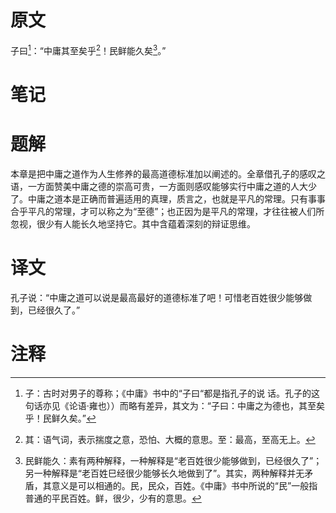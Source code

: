 # 原文
子曰[^1]：“中庸其至矣乎[^2]！民鲜能久矣[^3]。”
# 笔记

# 题解
本章是把中庸之道作为人生修养的最高道德标准加以阐述的。全章借孔子的感叹之语，一方面赞美中庸之德的崇高可贵，一方面则感叹能够实行中庸之道的人大少了。中庸之道本是正确而普遍适用的真理，质言之，也就是平凡的常理。只有事事合乎平凡的常理，才可以称之为“至德”；也正因为是平凡的常理，才往往被人们所忽视，很少有人能长久地坚持它。其中含蕴着深刻的辩证思维。
# 译文
孔子说：“中庸之道可以说是最高最好的道德标准了吧！可惜老百姓很少能够做到，已经很久了。”
# 注释

[^1]: 子：古时对男子的尊称；《中庸》书中的“子曰“都是指孔子的说 话。孔子的这句话亦见《论语·雍也））而略有差异，其文为：“子曰：中庸之为德也，其至矣乎！民鲜久矣。”
[^2]: 其：语气词，表示揣度之意，恐怕、大概的意思。至：最高，至高无上。
[^3]: 民鲜能久：素有两种解释，一种解释是“老百姓很少能够做到，已经很久了”；另一种解释是“老百姓巳经很少能够长久地做到了”。其实，两种解释并无矛盾，其意义是可以相通的。民，民众，百姓。《中庸》书中所说的“民”一般指普通的平民百姓。鲜，很少，少有的意思。
